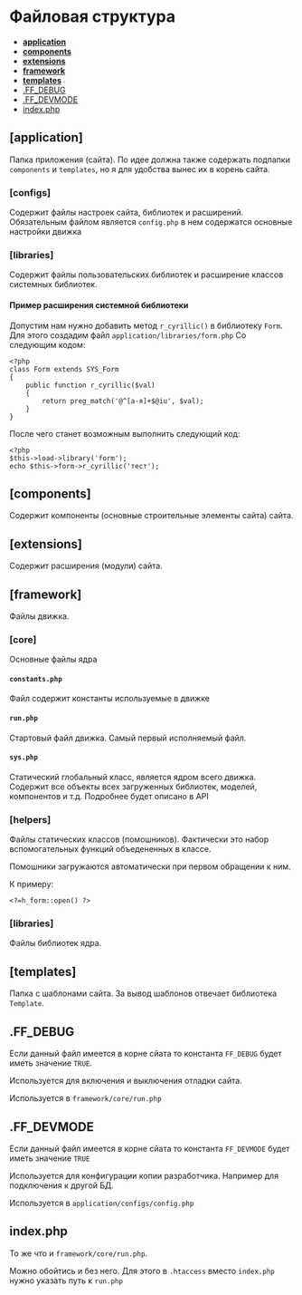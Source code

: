 # Файловая структура

* **[application](#application)**
* **[components](#components)**
* **[extensions](#extensions)**
* **[framework](#framework)**
* **[templates](#templates)**
* [.FF_DEBUG](#FF_DEBUG)
* [.FF_DEVMODE](#FF_DEVMODE)
* [index.php](#index_php)

<a id="application"></a>
## [application]

Папка приложения (сайта). По идее должна также содержать подпапки `components` и `templates`, но я для удобства вынес их в корень сайта.


### [configs]

Содержит файлы настроек сайта, библиотек и расширений.
Обязательным файлом является `config.php` в нем содержатся основные настройки движка


### [libraries]

Содержит файлы пользовательских библиотек и расширение классов системных библиотек.

#### Пример расширения системной библиотеки
Допустим нам нужно добавить метод `r_cyrillic()` в библиотеку `Form`. Для этого создадим файл `application/libraries/form.php`
Со следующим кодом:
	
	<?php
	class Form extends SYS_Form
	{
		public function r_cyrillic($val)
		{
			return preg_match('@^[а-я]+$@iu', $val);
		}
	}

После чего станет возможным выполнить следующий код:

	<?php
	$this->load->library('form');
	echo $this->form->r_cyrillic('тест');

<a id="components"></a>
## [components]

Содержит компоненты (основные строительные элементы сайта) сайта.

<a id="extensions"></a>
## [extensions]

Содержит расширения (модули) сайта.

<a id="framework"></a>
## [framework]

Файлы движка.

### [core]

Основные файлы ядра

#### `constants.php`
Файл содержит константы используемые в движке

#### `run.php`
Стартовый файл движка. Самый первый исполняемый файл.

#### `sys.php`
Статический глобальный класс, является ядром всего движка. Содержит все объекты всех загруженных библиотек, моделей, компонентов и т.д. Подробнее будет описано в API

### [helpers]
Файлы статических классов (помошников). Фактически это набор вспомогательных функций объедененных в классе.

Помошники загружаются автоматически при первом обращении к ним.

К примеру:

	<?=h_form::open() ?>


### [libraries]

Файлы библиотек ядра.


<a id="templates"></a>
## [templates]

Папка с шаблонами сайта. За вывод шаблонов отвечает библиотека `Template`.

<a id="FF_DEBUG"></a>
## .FF_DEBUG
Если данный файл имеется в корне сйата то константа `FF_DEBUG` будет иметь значение `TRUE`.

Используется для включения и выключения отладки сайта.

Используется в `framework/core/run.php`

<a id="FF_DEVMODE"></a>
## .FF_DEVMODE
Если данный файл имеется в корне сйата то константа `FF_DEVMODE` будет иметь значение `TRUE`

Используется для конфигурации копии разработчика. Например для подключения к другой БД.

Используется в `application/configs/config.php`

<a id="index_php"></a>
## index.php

То же что и `framework/core/run.php`.

Можно обойтись и без него. Для этого в `.htaccess` вместо `index.php` нужно указать путь к `run.php`